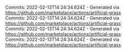 Commits: 2022-02-13T14:24:34.624Z - Generated via https://github.com/marketplace/actions/artificial-grass
<br>
Commits: 2022-02-13T14:24:34.624Z - Generated via https://github.com/marketplace/actions/artificial-grass
<br>
Commits: 2022-02-13T14:24:34.624Z - Generated via https://github.com/marketplace/actions/artificial-grass
<br>
Commits: 2022-02-13T14:24:34.624Z - Generated via https://github.com/marketplace/actions/artificial-grass
<br>
